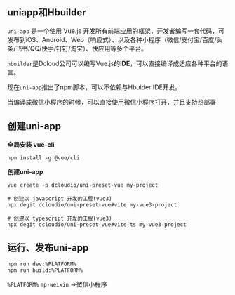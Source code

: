 ## uniapp和Hbuilder

`uni-app` 是一个使用 Vue.js 开发所有前端应用的框架，开发者编写一套代码，可发布到iOS、Android、Web（响应式）、以及各种小程序（微信/支付宝/百度/头条/飞书/QQ/快手/钉钉/淘宝）、快应用等多个平台。

`hbuilder`是Dcloud公司可以编写Vue.js的**IDE**，可以直接编译成适应各种平台的语言。

现在`uni-app`推出了npm脚本，可以不依赖与Hbuider IDE开发。

当编译成微信小程序的时候，可以直接使用微信小程序打开，并且支持热部署

## 创建uni-app

**全局安装 vue-cli**

```shell
npm install -g @vue/cli
```
**创建uni-app**

```shell
vue create -p dcloudio/uni-preset-vue my-project

# 创建以 javascript 开发的工程(vue3)
npx degit dcloudio/uni-preset-vue#vite my-vue3-project 

# 创建以 typescript 开发的工程(vue3)
npx degit dcloudio/uni-preset-vue#vite-ts my-vue3-project
```
##  运行、发布uni-app

```shell
npm run dev:%PLATFORM%
npm run build:%PLATFORM%
```

`%PLATFORM%`
`mp-weixin`	=>微信小程序

